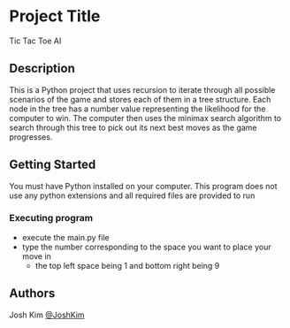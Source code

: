 # Project Title

Tic Tac Toe AI

## Description

This is a Python project that uses recursion to iterate through all possible scenarios of the game and stores each of them in a tree structure.
Each node in the tree has a number value representing the likelihood for the computer to win. The computer then uses the minimax search algorithm to search through this tree to
pick out its next best moves as the game progresses.

## Getting Started

You must have Python installed on your computer. This program does not use any python extensions and all required files are provided to run

### Executing program

* execute the main.py file
* type the number corresponding to the space you want to place your move in
    * the top left space being 1 and bottom right being 9

## Authors

Josh Kim
[@JoshKim](https://linkedin.com/in/joshkimsjk/)
